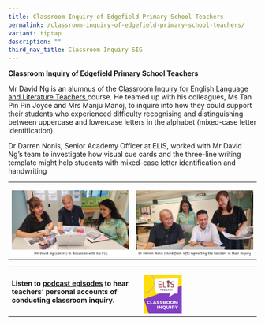 ```yaml
---
title: Classroom Inquiry of Edgefield Primary School Teachers
permalink: /classroom-inquiry-of-edgefield-primary-school-teachers/
variant: tiptap
description: ""
third_nav_title: Classroom Inquiry SIG
---
```

<p><strong>Classroom Inquiry of Edgefield Primary School Teachers</strong>
</p>
<p>Mr David Ng is an alumnus of the <a href="https://elis.moe.edu.sg/elis/professional-learning/professional-learning-opportunities/courses-on-classroom-inquiry/" rel="noopener noreferrer nofollow" target="_blank">Classroom Inquiry for English Language and Literature Teachers </a>course.
He teamed up with his colleagues, Ms Tan Pin Pin Joyce and Mrs Manju Manoj,
to inquire into how they could support their students who experienced difficulty
recognising and distinguishing between uppercase and lowercase letters
in the alphabet (mixed-case letter identification).</p>
<p>Dr Darren Nonis, Senior Academy Officer at ELIS, worked with Mr David
Ng’s team to investigate how visual cue cards and the three-line writing
template might help students with mixed-case letter identification and
handwriting</p>
<table>
<tbody>
<tr>
<td rowspan="1" colspan="1">
<p></p>
<div class="isomer-image-wrapper">
<img style="width: 100%" height="auto" width="100%" alt="Edgefield Primary School" src="/images/SIG/Edgefield.jpg">
</div>
</td>
<td rowspan="1" colspan="1">
<p></p>
<div class="isomer-image-wrapper">
<img style="width: 100%" height="auto" width="100%" alt="Edgefield Primary School" src="/images/SIG/Edgefield_with_Darren_3.jpg">
</div>
</td>
</tr>
</tbody>
</table>
<table>
<tbody>
<tr>
<td rowspan="1" colspan="1">
<p><strong>Listen to&nbsp;<a href="https://safe.menlosecurity.com/https:/elis.moe.edu.sg/elis/resources/listen/classroom-inquiry-podcasts/" rel="noopener noreferrer nofollow" target="_blank"><u>podcast episodes</u></a>&nbsp;to hear teachers’ personal accounts of conducting classroom inquiry.</strong>
</p>
</td>
<td rowspan="1" colspan="1">
<p></p>
<div class="isomer-image-wrapper">
<img style="width: 35%;" height="auto" width="100%" alt="Classroom Inquiry Podcast" src="/images/SIG/Classroom_Inquiry_Podcast_Resized_Final.png">
</div>
</td>
</tr>
</tbody>
</table>
<p></p>